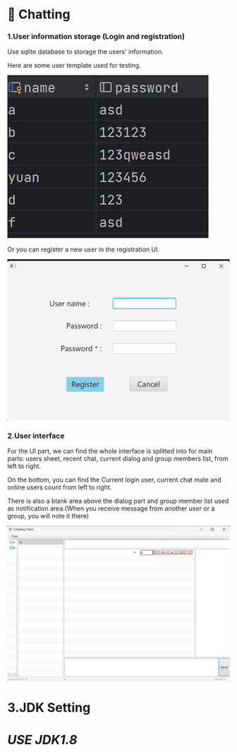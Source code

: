 # 🫧 Chatting

### 1.User information storage (Login and registration)
   Use sqlite database to storage the users' information.

   Here are some user template used for testing.

![img.png](img.png)

   Or you can register a new user in the registration UI.

![img_1.png](img_1.png)

### 2.User interface

For the UI part, we can find the whole interface is splitted into for main parts: users sheet, recent chat, current dialog and group members list, from left to right.

On the bottom, you can find the Current login user, current chat mate and online users count from left to right.

There is also a blank area above the dialog part and group member list used as notification area.(When you receive message from another user or a group, you will note it there)

![img_2.png](img_2.png)

# 3.JDK Setting

***USE JDK1.8***
==


